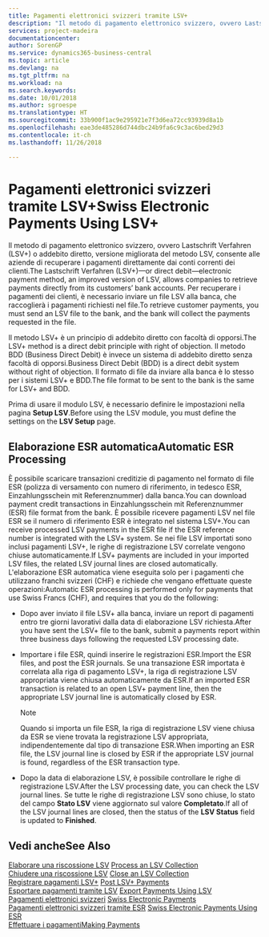 ```yaml
---
title: Pagamenti elettronici svizzeri tramite LSV+
description: "Il metodo di pagamento elettronico svizzero, ovvero Lastschrift Verfahren (LSV+) o addebito diretto, versione migliorata del metodo LSV, consente alle aziende di recuperare i pagamenti direttamente dai conti correnti dei clienti. Per recuperare i pagamenti dei clienti, è necessario inviare un file LSV alla banca, che raccoglierà i pagamenti richiesti nel file."
services: project-madeira
documentationcenter: 
author: SorenGP
ms.service: dynamics365-business-central
ms.topic: article
ms.devlang: na
ms.tgt_pltfrm: na
ms.workload: na
ms.search.keywords: 
ms.date: 10/01/2018
ms.author: sgroespe
ms.translationtype: HT
ms.sourcegitcommit: 33b900f1ac9e295921e7f3d6ea72cc93939d8a1b
ms.openlocfilehash: eae3de485286d744dbc24b9fa6c9c3ac6bed29d3
ms.contentlocale: it-ch
ms.lasthandoff: 11/26/2018

---
```

# <a name="swiss-electronic-payments-using-lsv"></a><span data-ttu-id="0b3c8-104">Pagamenti elettronici svizzeri tramite LSV+</span><span class="sxs-lookup"><span data-stu-id="0b3c8-104">Swiss Electronic Payments Using LSV+</span></span>
<span data-ttu-id="0b3c8-105">Il metodo di pagamento elettronico svizzero, ovvero Lastschrift Verfahren (LSV+) o addebito diretto, versione migliorata del metodo LSV, consente alle aziende di recuperare i pagamenti direttamente dai conti correnti dei clienti.</span><span class="sxs-lookup"><span data-stu-id="0b3c8-105">The Lastschrift Verfahren (LSV+)—or direct debit—electronic payment method, an improved version of LSV, allows companies to retrieve payments directly from its customers’ bank accounts.</span></span> <span data-ttu-id="0b3c8-106">Per recuperare i pagamenti dei clienti, è necessario inviare un file LSV alla banca, che raccoglierà i pagamenti richiesti nel file.</span><span class="sxs-lookup"><span data-stu-id="0b3c8-106">To retrieve customer payments, you must send an LSV file to the bank, and the bank will collect the payments requested in the file.</span></span>  

<span data-ttu-id="0b3c8-107">Il metodo LSV+ è un principio di addebito diretto con facoltà di opporsi.</span><span class="sxs-lookup"><span data-stu-id="0b3c8-107">The LSV+ method is a direct debit principle with right of objection.</span></span> <span data-ttu-id="0b3c8-108">Il metodo BDD (Business Direct Debit) è invece un sistema di addebito diretto senza facoltà di opporsi.</span><span class="sxs-lookup"><span data-stu-id="0b3c8-108">Business Direct Debit (BDD) is a direct debit system without right of objection.</span></span> <span data-ttu-id="0b3c8-109">Il formato di file da inviare alla banca è lo stesso per i sistemi LSV+ e BDD.</span><span class="sxs-lookup"><span data-stu-id="0b3c8-109">The file format to be sent to the bank is the same for LSV+ and BDD.</span></span>  

<span data-ttu-id="0b3c8-110">Prima di usare il modulo LSV, è necessario definire le impostazioni nella pagina **Setup LSV**.</span><span class="sxs-lookup"><span data-stu-id="0b3c8-110">Before using the LSV module, you must define the settings on the **LSV Setup** page.</span></span>

## <a name="automatic-esr-processing"></a><span data-ttu-id="0b3c8-111">Elaborazione ESR automatica</span><span class="sxs-lookup"><span data-stu-id="0b3c8-111">Automatic ESR Processing</span></span>  
<span data-ttu-id="0b3c8-112">È possibile scaricare transazioni creditizie di pagamento nel formato di file ESR (polizza di versamento con numero di riferimento, in tedesco ESR, Einzahlungsschein mit Referenznummer) dalla banca.</span><span class="sxs-lookup"><span data-stu-id="0b3c8-112">You can download payment credit transactions in Einzahlungsschein mit Referenznummer (ESR) file format from the bank.</span></span> <span data-ttu-id="0b3c8-113">È possibile ricevere pagamenti LSV nel file ESR se il numero di riferimento ESR è integrato nel sistema LSV+.</span><span class="sxs-lookup"><span data-stu-id="0b3c8-113">You can receive processed LSV payments in the ESR file if the ESR reference number is integrated with the LSV+ system.</span></span> <span data-ttu-id="0b3c8-114">Se nei file LSV importati sono inclusi pagamenti LSV+, le righe di registrazione LSV correlate vengono chiuse automaticamente.</span><span class="sxs-lookup"><span data-stu-id="0b3c8-114">If LSV+ payments are included in your imported LSV files, the related LSV journal lines are closed automatically.</span></span> <span data-ttu-id="0b3c8-115">L'elaborazione ESR automatica viene eseguita solo per i pagamenti che utilizzano franchi svizzeri (CHF) e richiede che vengano effettuate queste operazioni:</span><span class="sxs-lookup"><span data-stu-id="0b3c8-115">Automatic ESR processing is performed only for payments that use Swiss Francs (CHF), and requires that you do the following:</span></span>  

- <span data-ttu-id="0b3c8-116">Dopo aver inviato il file LSV+ alla banca, inviare un report di pagamenti entro tre giorni lavorativi dalla data di elaborazione LSV richiesta.</span><span class="sxs-lookup"><span data-stu-id="0b3c8-116">After you have sent the LSV+ file to the bank, submit a payments report within three business days following the requested LSV processing date.</span></span>  

- <span data-ttu-id="0b3c8-117">Importare i file ESR, quindi inserire le registrazioni ESR.</span><span class="sxs-lookup"><span data-stu-id="0b3c8-117">Import the ESR files, and post the ESR journals.</span></span> <span data-ttu-id="0b3c8-118">Se una transazione ESR importata è correlata alla riga di pagamento LSV+, la riga di registrazione LSV appropriata viene chiusa automaticamente da ESR.</span><span class="sxs-lookup"><span data-stu-id="0b3c8-118">If an imported ESR transaction is related to an open LSV+ payment line, then the appropriate LSV journal line is automatically closed by ESR.</span></span>  

    > [!NOTE]  
    >  <span data-ttu-id="0b3c8-119">Quando si importa un file ESR, la riga di registrazione LSV viene chiusa da ESR se viene trovata la registrazione LSV appropriata, indipendentemente dal tipo di transazione ESR.</span><span class="sxs-lookup"><span data-stu-id="0b3c8-119">When importing an ESR file, the LSV journal line is closed by ESR if the appropriate LSV journal is found, regardless of the ESR transaction type.</span></span>  

- <span data-ttu-id="0b3c8-120">Dopo la data di elaborazione LSV, è possibile controllare le righe di registrazione LSV.</span><span class="sxs-lookup"><span data-stu-id="0b3c8-120">After the LSV processing date, you can check the LSV journal lines.</span></span> <span data-ttu-id="0b3c8-121">Se tutte le righe di registrazione LSV sono chiuse, lo stato del campo **Stato LSV** viene aggiornato sul valore **Completato**.</span><span class="sxs-lookup"><span data-stu-id="0b3c8-121">If all of the LSV journal lines are closed, then the status of the **LSV Status** field is updated to  **Finished**.</span></span>  

## <a name="see-also"></a><span data-ttu-id="0b3c8-122">Vedi anche</span><span class="sxs-lookup"><span data-stu-id="0b3c8-122">See Also</span></span>  
 <span data-ttu-id="0b3c8-123">[Elaborare una riscossione LSV](how-to-process-an-lsv-collection.md) </span><span class="sxs-lookup"><span data-stu-id="0b3c8-123">[Process an LSV Collection](how-to-process-an-lsv-collection.md) </span></span>  
 <span data-ttu-id="0b3c8-124">[Chiudere una riscossione LSV](how-to-close-an-lsv-collection.md) </span><span class="sxs-lookup"><span data-stu-id="0b3c8-124">[Close an LSV Collection](how-to-close-an-lsv-collection.md) </span></span>  
 <span data-ttu-id="0b3c8-125">[Registrare pagamenti LSV+](how-to-post-lsv-payments.md) </span><span class="sxs-lookup"><span data-stu-id="0b3c8-125">[Post LSV+ Payments](how-to-post-lsv-payments.md) </span></span>  
 <span data-ttu-id="0b3c8-126">[Esportare pagamenti tramite LSV](how-to-export-payments-using-lsv.md) </span><span class="sxs-lookup"><span data-stu-id="0b3c8-126">[Export Payments Using LSV](how-to-export-payments-using-lsv.md) </span></span>  
 <span data-ttu-id="0b3c8-127">[Pagamenti elettronici svizzeri](swiss-electronic-payments.md) </span><span class="sxs-lookup"><span data-stu-id="0b3c8-127">[Swiss Electronic Payments](swiss-electronic-payments.md) </span></span>  
 <span data-ttu-id="0b3c8-128">[Pagamenti elettronici svizzeri tramite ESR](swiss-electronic-payments-using-esr.md) </span><span class="sxs-lookup"><span data-stu-id="0b3c8-128">[Swiss Electronic Payments Using ESR](swiss-electronic-payments-using-esr.md) </span></span>  
 [<span data-ttu-id="0b3c8-129">Effettuare i pagamenti</span><span class="sxs-lookup"><span data-stu-id="0b3c8-129">Making Payments</span></span>](../../payables-make-payments.md)

